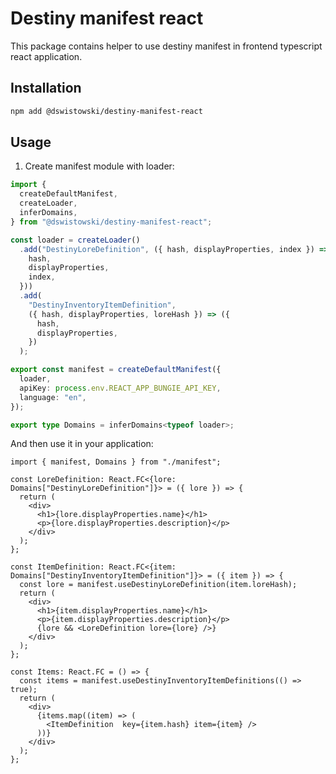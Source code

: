 # Destiny manifest react

This package contains helper to use destiny manifest in frontend typescript react application.

## Installation

```bash
npm add @dswistowski/destiny-manifest-react
```

## Usage

1. Create manifest module with loader:

```typescript
import {
  createDefaultManifest,
  createLoader,
  inferDomains,
} from "@dswistowski/destiny-manifest-react";

const loader = createLoader()
  .add("DestinyLoreDefinition", ({ hash, displayProperties, index }) => ({
    hash,
    displayProperties,
    index,
  }))
  .add(
    "DestinyInventoryItemDefinition",
    ({ hash, displayProperties, loreHash }) => ({
      hash,
      displayProperties,
    })
  );

export const manifest = createDefaultManifest({
  loader,
  apiKey: process.env.REACT_APP_BUNGIE_API_KEY,
  language: "en",
});

export type Domains = inferDomains<typeof loader>;
```


And then use it in your application:

```tsx
import { manifest, Domains } from "./manifest";

const LoreDefinition: React.FC<{lore: Domains["DestinyLoreDefinition"]}> = ({ lore }) => {
  return (
    <div>
      <h1>{lore.displayProperties.name}</h1>
      <p>{lore.displayProperties.description}</p>
    </div>
  );
};

const ItemDefinition: React.FC<{item: Domains["DestinyInventoryItemDefinition"]}> = ({ item }) => {
  const lore = manifest.useDestinyLoreDefinition(item.loreHash);
  return (
    <div>
      <h1>{item.displayProperties.name}</h1>
      <p>{item.displayProperties.description}</p>
      {lore && <LoreDefinition lore={lore} />}
    </div>
  );
};

const Items: React.FC = () => {
  const items = manifest.useDestinyInventoryItemDefinitions(() => true);
  return (
    <div>
      {items.map((item) => (
        <ItemDefinition  key={item.hash} item={item} />
      ))}
    </div>
  );
};
```
